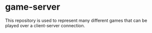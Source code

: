 # game-server
This repository is used to represent many different games that can be played over a client-server connection.
